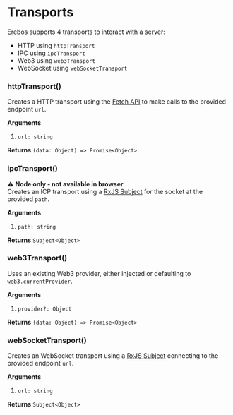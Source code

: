 # Transports

Erebos supports 4 transports to interact with a server:

* HTTP using `httpTransport`
* IPC using `ipcTransport`
* Web3 using `web3Transport`
* WebSocket using `webSocketTransport`

### httpTransport()

Creates a HTTP transport using the [Fetch API](https://developer.mozilla.org/en-US/docs/Web/API/Fetch_API) to make calls to the provided endpoint `url`.

**Arguments**

1.  `url: string`

**Returns** `(data: Object) => Promise<Object>`

### ipcTransport()

**⚠️ Node only - not available in browser**\
Creates an ICP transport using a [RxJS Subject](http://reactivex.io/rxjs/class/es6/Subject.js~Subject.html) for the socket at the provided `path`.

**Arguments**

1.  `path: string`

**Returns** `Subject<Object>`

### web3Transport()

Uses an existing Web3 provider, either injected or defaulting to `web3.currentProvider`.

**Arguments**

1.  `provider?: Object`

**Returns** `(data: Object) => Promise<Object>`

### webSocketTransport()

Creates an WebSocket transport using a [RxJS Subject](http://reactivex.io/rxjs/class/es6/Subject.js~Subject.html) connecting to the provided endpoint `url`.

**Arguments**

1.  `url: string`

**Returns** `Subject<Object>`

